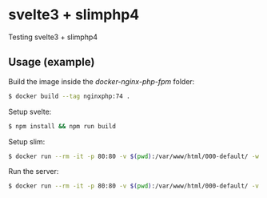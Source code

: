 # svelte3 + slimphp4

Testing svelte3 + slimphp4

## Usage (example)

Build the image inside the *docker-nginx-php-fpm* folder:

```bash
$ docker build --tag nginxphp:74 .
```

Setup svelte:

```bash
$ npm install && npm run build
```

Setup slim:
```bash
$ docker run --rm -it -p 80:80 -v $(pwd):/var/www/html/000-default/ -w /var/www/html/000-default/ --user $(id -u):$(id -g) nginxphp:74 composer install
```

Run the server:

```bash
$ docker run --rm -it -p 80:80 -v $(pwd):/var/www/html/000-default/ -v $(pwd)/public:/var/www/html/000-default/webroot nginxphp:74
```
